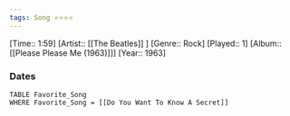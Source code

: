 ```yaml
---
tags: Song ⭐⭐⭐⭐ 
---
```

[Time:: 1:59]
[Artist:: [[The Beatles]] ]
[Genre:: Rock]
[Played:: 1]
[Album:: [[Please Please Me (1963)]]]
[Year:: 1963]
### Dates
````dataview
TABLE Favorite_Song
WHERE Favorite_Song = [[Do You Want To Know A Secret]]
````